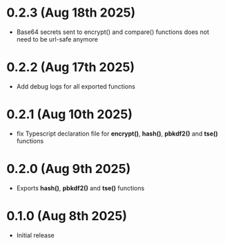 # 0.2.3 (Aug 18th 2025)

- Base64 secrets sent to encrypt() and compare() functions does not need to be url-safe anymore

# 0.2.2 (Aug 17th 2025)

- Add debug logs for all exported functions

# 0.2.1 (Aug 10th 2025)

- fix Typescript declaration file for **encrypt()**, **hash()**, **pbkdf2()** and **tse()** functions

# 0.2.0 (Aug 9th 2025)

- Exports **hash()**, **pbkdf2()** and **tse()** functions

# 0.1.0 (Aug 8th 2025)

- Initial release
